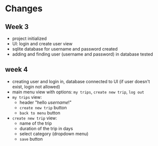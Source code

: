 # Changes

## Week 3
- project initialized
- UI: login and create user view
- sqlite database for username and password created
- adding and finding user (username and password) in database tested

## week 4
- creating user and login in, database connected to UI (if user doesn't exist, login not allowed)
- main menu view with options: ```my trips```, ```create new trip```, ```log out```
- ```my trips``` view:
    - header "hello *username*!"
    - ```create new trip``` button
    - ```back to menu``` button
- ```create new trip``` view:
    - name of the trip
    - duration of the trip in days 
    - select category (dropdown menu)
    - ```save``` button